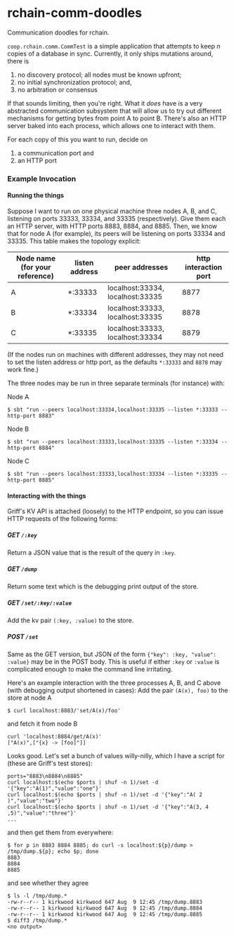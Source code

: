 # rchain-comm-doodles
Communication doodles for rchain.

`coop.rchain.comm.CommTest` is a simple application that attempts to keep _n_ copies of a database in sync. Currently, it only ships mutations around, there is
 1. no discovery protocol; all nodes must be known upfront;
 1. no initial synchronization protocol; and,
 1. no arbitration or consensus
 
If that sounds limiting, then you're right. What it _does_ have is a
very abstracted communication subsystem that will allow us to try out
different mechanisms for getting bytes from point A to point
B. There's also an HTTP server baked into each process, which allows
one to interact with them.

For each copy of this you want to run, decide on
 1. a communication port and
 1. an HTTP port

### Example Invocation

#### Running the things

Suppose I want to run on one physical machine three nodes A, B, and C, listening on ports 33333, 33334, and 33335 (respectively). Give them each an HTTP server, with HTTP ports 8883, 8884, and 8885. Then, we know that for node A (for example), its peers will be listening on ports 33334 and 33335. This table makes the topology explicit:

| Node name (for your reference) | listen address | peer addresses | http interaction port |
| --- | --- | --- | --- |
| A | *:33333 | localhost:33334, localhost:33335 | 8877 |
| B | *:33334 | localhost:33333, localhost:33335 | 8878 |
| C | *:33335 | localhost:33333, localhost:33334 | 8879 |

(If the nodes run on machines with different addresses, they may not need to set the listen address or http port, as the defaults `*:33333` and `8878` may work fine.)

The three nodes may be run in three separate terminals (for instance) with:

Node A
```
$ sbt "run --peers localhost:33334,localhost:33335 --listen *:33333 --http-port 8883"
```

Node B
```
$ sbt "run --peers localhost:33333,localhost:33335 --listen *:33334 --http-port 8884"
```

Node C
```
$ sbt "run --peers localhost:33333,localhost:33334 --listen *:33335 --http-port 8885"
```

#### Interacting with the things
Griff's KV API is attached (loosely) to the HTTP endpoint, so you can issue HTTP requests of the following forms:

##### GET `/:key`
Return a JSON value that is the result of the query in `:key`.

##### GET `/dump`
Return some text which is the debugging print output of the store.

##### GET `/set/:key/:value`
Add the kv pair `(:key, :value)` to the store.

##### POST `/set`
Same as the GET version, but JSON of the form `{"key": :key, "value": :value}` may be in the POST body. This is useful if either `:key` or `:value` is complicated enough to make the command line irritating.

Here's an example interaction with the three processes A, B, and C above (with debugging output shortened in cases):
Add the pair `(A(x), foo)` to the store at node A
```
$ curl localhost:8883/'set/A(x)/foo'
```
and fetch it from node B
```
curl 'localhost:8884/get/A(x)'
["A(x)",["{x} -> [foo]"]]
```
Looks good. Let's set a bunch of values willy-nilly, which I have a script for (these are Griff's test stores):
```
ports="8883\n8884\n8885"
curl localhost:$(echo $ports | shuf -n 1)/set -d '{"key":"A(1)","value":"one"}'
curl localhost:$(echo $ports | shuf -n 1)/set -d '{"key":"A( 2  )","value":"two"}'
curl localhost:$(echo $ports | shuf -n 1)/set -d '{"key":"A(3, 4 ,5)","value":"three"}'
...
```
and then get them from everywhere:
```
$ for p in 8883 8884 8885; do curl -s localhost:${p}/dump > /tmp/dump.${p}; echo $p; done
8883
8884
8885
```
and see whether they agree
```
$ ls -l /tmp/dump.*
-rw-r--r-- 1 kirkwood kirkwood 647 Aug  9 12:45 /tmp/dump.8883
-rw-r--r-- 1 kirkwood kirkwood 647 Aug  9 12:45 /tmp/dump.8884
-rw-r--r-- 1 kirkwood kirkwood 647 Aug  9 12:45 /tmp/dump.8885
$ diff3 /tmp/dump.*
<no output>
```
